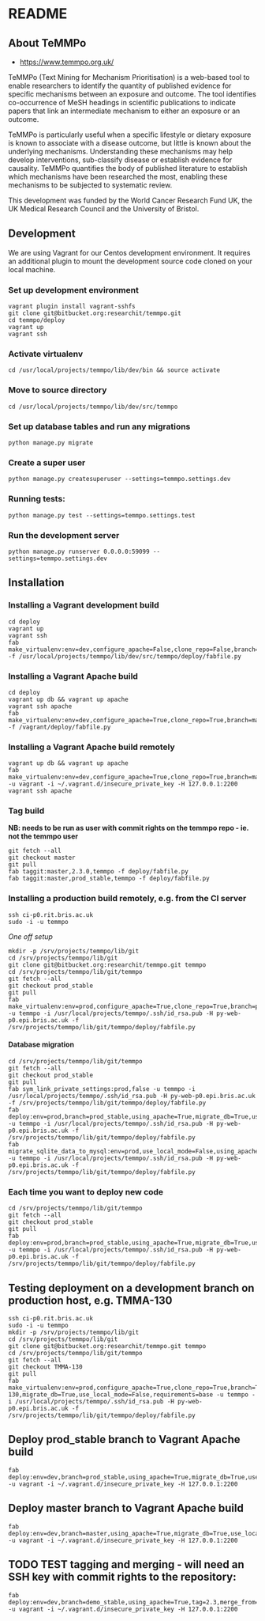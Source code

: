 # README

## About TeMMPo

*  https://www.temmpo.org.uk/

TeMMPo (Text Mining for Mechanism Prioritisation) is a web-based tool to enable researchers to identify the quantity of published evidence for specific mechanisms between an exposure and outcome. The tool identifies co-occurrence of MeSH headings in scientific publications to indicate papers that link an intermediate mechanism to either an exposure or an outcome.

TeMMPo is particularly useful when a specific lifestyle or dietary exposure is known to associate with a disease outcome, but little is known about the underlying mechanisms. Understanding these mechanisms may help develop interventions, sub-classify disease or establish evidence for causality. TeMMPo quantifies the body of published literature to establish which mechanisms have been researched the most, enabling these mechanisms to be subjected to systematic review.

This development was funded by the World Cancer Research Fund UK, the UK Medical Research Council and the University of Bristol.

## Development

We are using Vagrant for our Centos development environment.  It requires an additional plugin to mount the development source code cloned on your local machine.

### Set up development environment

	vagrant plugin install vagrant-sshfs
	git clone git@bitbucket.org:researchit/temmpo.git
	cd temmpo/deploy
	vagrant up
	vagrant ssh

### Activate virtualenv

	cd /usr/local/projects/temmpo/lib/dev/bin && source activate


### Move to source directory

	cd /usr/local/projects/temmpo/lib/dev/src/temmpo


### Set up database tables and run any migrations

	python manage.py migrate


### Create a super user

	python manage.py createsuperuser --settings=temmpo.settings.dev


### Running tests:

	python manage.py test --settings=temmpo.settings.test

### Run the development server

	python manage.py runserver 0.0.0.0:59099 --settings=temmpo.settings.dev


## Installation

### Installing a Vagrant development build

	cd deploy
	vagrant up
	vagrant ssh
	fab make_virtualenv:env=dev,configure_apache=False,clone_repo=False,branch=None,migrate_db=True,use_local_mode=True,requirements=base -f /usr/local/projects/temmpo/lib/dev/src/temmpo/deploy/fabfile.py


### Installing a Vagrant Apache build

	cd deploy
	vagrant up db && vagrant up apache
	vagrant ssh apache
	fab make_virtualenv:env=dev,configure_apache=True,clone_repo=True,branch=master,migrate_db=True,use_local_mode=True,requirements=base -f /vagrant/deploy/fabfile.py


### Installing a Vagrant Apache build remotely

	vagrant up db && vagrant up apache
	fab make_virtualenv:env=dev,configure_apache=True,clone_repo=True,branch=master,migrate_db=True,use_local_mode=False,requirements=base -u vagrant -i ~/.vagrant.d/insecure_private_key -H 127.0.0.1:2200
	vagrant ssh apache


### Tag build
**NB: needs to be run as user with commit rights on the temmpo repo - ie. not the temmpo user**

	git fetch --all
	git checkout master
	git pull
	fab taggit:master,2.3.0,temmpo -f deploy/fabfile.py
	fab taggit:master,prod_stable,temmpo -f deploy/fabfile.py


### Installing a production build remotely, e.g. from the CI server

	ssh ci-p0.rit.bris.ac.uk
	sudo -i -u temmpo

*One off setup*

	mkdir -p /srv/projects/temmpo/lib/git
	cd /srv/projects/temmpo/lib/git
	git clone git@bitbucket.org:researchit/temmpo.git temmpo
	cd /srv/projects/temmpo/lib/git/temmpo
	git fetch --all
	git checkout prod_stable
	git pull
	fab make_virtualenv:env=prod,configure_apache=True,clone_repo=True,branch=prod_stable,migrate_db=True,use_local_mode=False,requirements=base -u temmpo -i /usr/local/projects/temmpo/.ssh/id_rsa.pub -H py-web-p0.epi.bris.ac.uk -f /srv/projects/temmpo/lib/git/temmpo/deploy/fabfile.py

#### Database migration

	cd /srv/projects/temmpo/lib/git/temmpo
	git fetch --all
	git checkout prod_stable
	git pull
	fab sym_link_private_settings:prod,false -u temmpo -i /usr/local/projects/temmpo/.ssh/id_rsa.pub -H py-web-p0.epi.bris.ac.uk -f /srv/projects/temmpo/lib/git/temmpo/deploy/fabfile.py
	fab deploy:env=prod,branch=prod_stable,using_apache=True,migrate_db=True,use_local_mode=False,use_pip_sync=False,requirements=base -u temmpo -i /usr/local/projects/temmpo/.ssh/id_rsa.pub -H py-web-p0.epi.bris.ac.uk -f /srv/projects/temmpo/lib/git/temmpo/deploy/fabfile.py
	fab migrate_sqlite_data_to_mysql:env=prod,use_local_mode=False,using_apache=True,swap_db=True -u temmpo -i /usr/local/projects/temmpo/.ssh/id_rsa.pub -H py-web-p0.epi.bris.ac.uk -f /srv/projects/temmpo/lib/git/temmpo/deploy/fabfile.py

### Each time you want to deploy new code

	cd /srv/projects/temmpo/lib/git/temmpo
	git fetch --all
	git checkout prod_stable
	git pull
	fab deploy:env=prod,branch=prod_stable,using_apache=True,migrate_db=True,use_local_mode=False,use_pip_sync=False,requirements=base -u temmpo -i /usr/local/projects/temmpo/.ssh/id_rsa.pub -H py-web-p0.epi.bris.ac.uk -f /srv/projects/temmpo/lib/git/temmpo/deploy/fabfile.py

## Testing deployment on a development branch on production host, e.g. TMMA-130

	ssh ci-p0.rit.bris.ac.uk
	sudo -i -u temmpo
	mkdir -p /srv/projects/temmpo/lib/git
	cd /srv/projects/temmpo/lib/git
	git clone git@bitbucket.org:researchit/temmpo.git temmpo
	cd /srv/projects/temmpo/lib/git/temmpo
	git fetch --all
	git checkout TMMA-130
	git pull
	fab make_virtualenv:env=prod,configure_apache=True,clone_repo=True,branch=TMMA-130,migrate_db=True,use_local_mode=False,requirements=base -u temmpo -i /usr/local/projects/temmpo/.ssh/id_rsa.pub -H py-web-p0.epi.bris.ac.uk -f /srv/projects/temmpo/lib/git/temmpo/deploy/fabfile.py

## Deploy prod_stable branch to Vagrant Apache build

	fab deploy:env=dev,branch=prod_stable,using_apache=True,migrate_db=True,use_local_mode=False,use_pip_sync=False,requirements=base -u vagrant -i ~/.vagrant.d/insecure_private_key -H 127.0.0.1:2200

## Deploy master branch to Vagrant Apache build

	fab deploy:env=dev,branch=master,using_apache=True,migrate_db=True,use_local_mode=False,use_pip_sync=False,requirements=base -u vagrant -i ~/.vagrant.d/insecure_private_key -H 127.0.0.1:2200

## TODO TEST tagging and merging - will need an SSH key with commit rights to the repository:

	fab deploy:env=dev,branch=demo_stable,using_apache=True,tag=2.3,merge_from=master,migrate_db=True,use_local_mode=False,use_pip_sync=False,requirements=base -u vagrant -i ~/.vagrant.d/insecure_private_key -H 127.0.0.1:2200